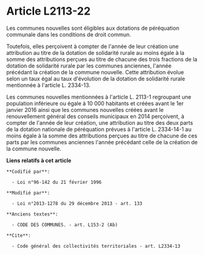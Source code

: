 # Article L2113-22

Les communes nouvelles sont éligibles aux dotations de péréquation communale dans les conditions de droit commun. 

Toutefois, elles perçoivent à compter de l'année de leur création une attribution au titre de la dotation de solidarité
rurale au moins égale à la somme des attributions perçues au titre de chacune des trois fractions de la dotation de
solidarité rurale par les communes anciennes, l'année précédant la création de la commune nouvelle. Cette attribution évolue
selon un taux égal au taux d'évolution de la dotation de solidarité rurale mentionnée à l'article L. 2334-13.

Les communes nouvelles mentionnées à l'article L. 2113-1 regroupant une population inférieure ou égale à 10 000 habitants et
créées avant le 1er janvier 2016 ainsi que les communes nouvelles créées avant le renouvellement général des conseils
municipaux en 2014 perçoivent, à compter de l'année de leur création, une attribution au titre des deux parts de la dotation
nationale de péréquation prévues à l'article L. 2334-14-1 au moins égale à la somme des attributions perçues au titre de
chacune de ces parts par les communes anciennes l'année précédant celle de la création de la commune nouvelle.

**Liens relatifs à cet article**

	**Codifié par**:

	  - Loi n°96-142 du 21 février 1996

	**Modifié par**:

	  - Loi n°2013-1278 du 29 décembre 2013 - art. 133

	**Anciens textes**:

	  - CODE DES COMMUNES. - art. L153-2 (Ab)

	**Cite**:

	  - Code général des collectivités territoriales - art. L2334-13
